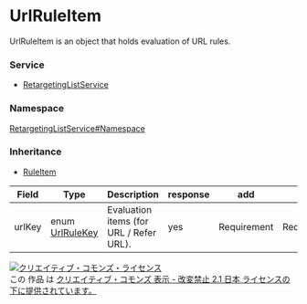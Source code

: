 

# UrlRuleItem

UrlRuleItem is an object that holds evaluation of URL rules.

### Service

+ [RetargetingListService](../../services/RetargetingListService.md)

### Namespace

[RetargetingListService#Namespace](../../services/RetargetingListService.md#namespace)

### Inheritance

+ [RuleItem](./RuleItem.md)

| Field | Type | Description | response | add | set |
| ----- | ---- | ----------- | -------- | --------- | --------- |
| urlKey | enum [UrlRuleKey](./UrlRuleKey.md) | Evaluation items (for URL / Refer URL). | yes | Requirement | Requirement | |

<a rel="license" href="http://creativecommons.org/licenses/by-nd/2.1/jp/"><img alt="クリエイティブ・コモンズ・ライセンス" style="border-width:0" src="https://i.creativecommons.org/l/by-nd/2.1/jp/88x31.png" /></a><br />この 作品 は <a rel="license" href="http://creativecommons.org/licenses/by-nd/2.1/jp/">クリエイティブ・コモンズ 表示 - 改変禁止 2.1 日本 ライセンスの下に提供されています。</a>
